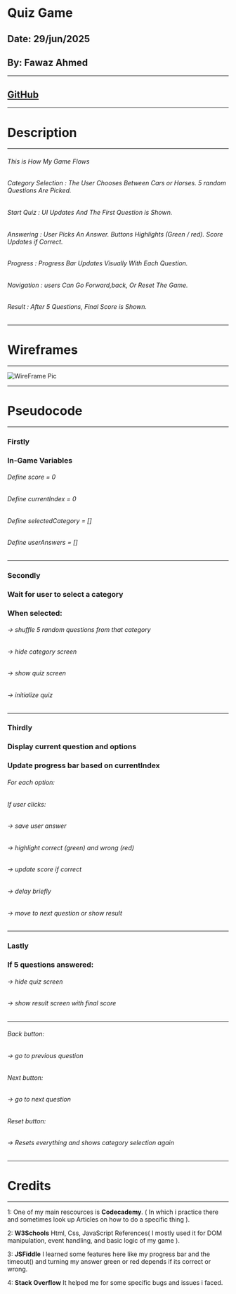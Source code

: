 # Quiz Game

## Date: 29/jun/2025

## By: Fawaz Ahmed

---

## [GitHub](https://github.com/10Fawaz)

---

# Description

---

###### This is How My Game Flows

###### Category Selection : The User Chooses Between Cars or Horses. 5 random Questions Are Picked.

###### Start Quiz : UI Updates And The First Question is Shown.

###### Answering : User Picks An Answer. Buttons Highlights (Green / red). Score Updates if Correct.

###### Progress : Progress Bar Updates Visually With Each Question.

###### Navigation : users Can Go Forward,back, Or Reset The Game.

###### Result : After 5 Questions, Final Score is Shown.

---

# Wireframes

---

![WireFrame Pic](<Screenshot 2025-07-04 at 12.39.41 PM.png>)

---

# Pseudocode

---

### Firstly

### In-Game Variables

###### Define score = 0

###### Define currentIndex = 0

###### Define selectedCategory = []

###### Define userAnswers = []

---

### Secondly

### Wait for user to select a category

### When selected:

###### → shuffle 5 random questions from that category

###### → hide category screen

###### → show quiz screen

###### → initialize quiz

---

### Thirdly

### Display current question and options

### Update progress bar based on currentIndex

###### For each option:

###### If user clicks:

###### → save user answer

###### → highlight correct (green) and wrong (red)

###### → update score if correct

###### → delay briefly

###### → move to next question or show result

---

### Lastly

### If 5 questions answered:

###### → hide quiz screen

###### → show result screen with final score

---

###### Back button:

###### → go to previous question

###### Next button:

###### → go to next question

###### Reset button:

###### → Resets everything and shows category selection again

---

# Credits

---

1: One of my main rescources is **Codecademy**. ( In which i practice there and sometimes look up Articles on how to do a specific thing ).

2: **W3Schools** Html, Css, JavaScript References( I mostly used it for DOM manipulation, event handling, and basic logic of my game ).

3: **JSFiddle** I learned some features here like my progress bar and the timeout() and turning my answer green or red depends if its correct or wrong.

4: **Stack Overflow** It helped me for some specific bugs and issues i faced.
